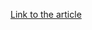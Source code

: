 [Link to the article](https://intrusiontruth.wordpress.com/2018/08/31/who-is-mr-an-and-was-he-working-for-apt10/)
